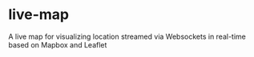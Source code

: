 # live-map
A live map for visualizing location streamed via Websockets in real-time based on Mapbox and Leaflet

